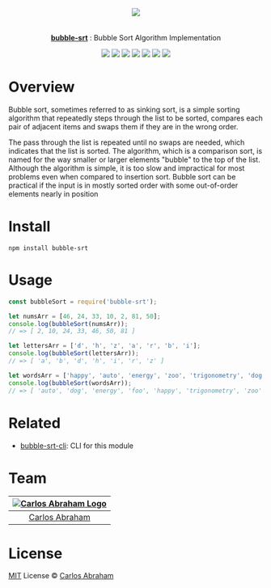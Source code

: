 <p align="center" id="top">
	<a href="https://www.npmjs.com/package/bubble-srt"><img src="https://cdn.abraham.gq/projects/bubble-srt/bubble-sort.gif"></a>
	<br>
	<br>
	<br>
	<a href="https://www.npmjs.com/package/bubble-srt"><b>bubble-srt</b></a>
	: Bubble Sort Algorithm Implementation
</p>

<p align="center">
	<!-- Travis CI -->
	<a href="https://travis-ci.org/abranhe/bubble-srt"><img src="https://img.shields.io/travis/abranhe/bubble-srt.svg?logo=travis" /></a>
	<!-- LICENSE -->
	<a href="https://github.com/abranhe/bubble-srt/blob/master/LICENSE"><img src="https://img.shields.io/github/license/abranhe/bubble-srt.svg" /></a>
	<!-- NPM Version -->
	<a href="https://www.npmjs.com/package/bubble-srt"><img src="https://img.shields.io/npm/v/bubble-srt.svg" /></a>
	<!-- @abranhe -->
	<a href="https://github.com/abranhe"><img src="https://abranhe.com/badge.svg"></a>
	<!-- Cash me -->
	<a href="https://cash.me/$abranhe"><img src="https://cdn.abraham.gq/badges/cash-me.svg"></a>
	<!-- Patreon -->
	<a href="https://www.patreon.com/abranhe"><img src="https://cdn.abraham.gq/badges/patreon.svg" /></a>
	<!-- Paypal -->
	<a href="https://paypal.me/abranhe/10"><img src="https://cdn.abraham.gq/badges/paypal.svg" /></a>
</p>

# Overview

Bubble sort, sometimes referred to as sinking sort, is a simple sorting algorithm that repeatedly steps through the list to be sorted, compares each pair of adjacent items and swaps them if they are in the wrong order.

The pass through the list is repeated until no swaps are needed, which indicates that the list is sorted. The algorithm, which is a comparison sort, is named for the way smaller or larger elements "bubble" to the top of the list. Although the algorithm is simple, it is too slow and impractical for most problems even when compared to insertion sort. Bubble sort can be practical if the input is in mostly sorted order with some out-of-order elements nearly in position

# Install

```
npm install bubble-srt
```

# Usage

```js
const bubbleSort = require('bubble-srt');

let numsArr = [46, 24, 33, 10, 2, 81, 50];
console.log(bubbleSort(numsArr));
// => [ 2, 10, 24, 33, 46, 50, 81 ]

let lettersArr = ['d', 'h', 'z', 'a', 'r', 'b', 'i'];
console.log(bubbleSort(lettersArr));
// => [ 'a', 'b', 'd', 'h', 'i', 'r', 'z' ]

let wordsArr = ['happy', 'auto', 'energy', 'zoo', 'trigonometry', 'dog', 'foo'];
console.log(bubbleSort(wordsArr));
// => [ 'auto', 'dog', 'energy', 'foo', 'happy', 'trigonometry', 'zoo' ]
```

# Related

- [bubble-srt-cli](https://github.com/abranhe/bubble-srt-cli): CLI for this module
# Team

|[![Carlos Abraham Logo](https://avatars3.githubusercontent.com/u/21347264?s=50&v=4)](https://19cah.com)|
| :-: |
| [Carlos Abraham](https://github.com/abranhe) |

# License

[MIT](https://github.com/abranhe/bubble-srt/blob/master/LICENSE) License © [Carlos Abraham](https://github.com/abranhe/)
